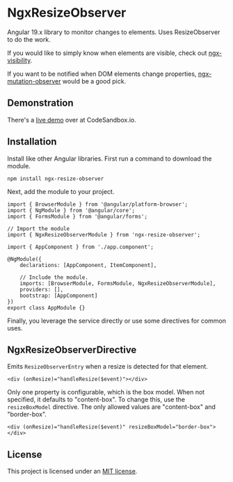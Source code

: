 # NgxResizeObserver

Angular 19.x library to monitor changes to elements. Uses ResizeObserver to do the work.

If you would like to simply know when elements are visible, check out [ngx-visibility](https://github.com/fidian/ngx-visibility/).

If you want to be notified when DOM elements change properties, [ngx-mutation-observer](https://github.com/fidian/ngx-mutation-observer/) would be a good pick.


## Demonstration

There's a [live demo](https://codesandbox.io/s/github/fidian/ngx-resize-observer-demo/tree/master/) over at CodeSandbox.io.


## Installation

Install like other Angular libraries. First run a command to download the module.

    npm install ngx-resize-observer

Next, add the module to your project.

    import { BrowserModule } from '@angular/platform-browser';
    import { NgModule } from '@angular/core';
    import { FormsModule } from '@angular/forms';

    // Import the module
    import { NgxResizeObserverModule } from 'ngx-resize-observer';

    import { AppComponent } from './app.component';

    @NgModule({
        declarations: [AppComponent, ItemComponent],

        // Include the module.
        imports: [BrowserModule, FormsModule, NgxResizeObserverModule],
        providers: [],
        bootstrap: [AppComponent]
    })
    export class AppModule {}

Finally, you leverage the service directly or use some directives for common uses.


## NgxResizeObserverDirective

Emits `ResizeObserverEntry` when a resize is detected for that element.

    <div (onResize)="handleResize($event)"></div>

Only one property is configurable, which is the box model. When not specified, it defaults to "content-box". To change this, use the `resizeBoxModel` directive. The only allowed values are "content-box" and "border-box".

    <div (onResize)="handleResize($event)" resizeBoxModel="border-box"></div>


## License

This project is licensed under an [MIT license](LICENSE.md).
